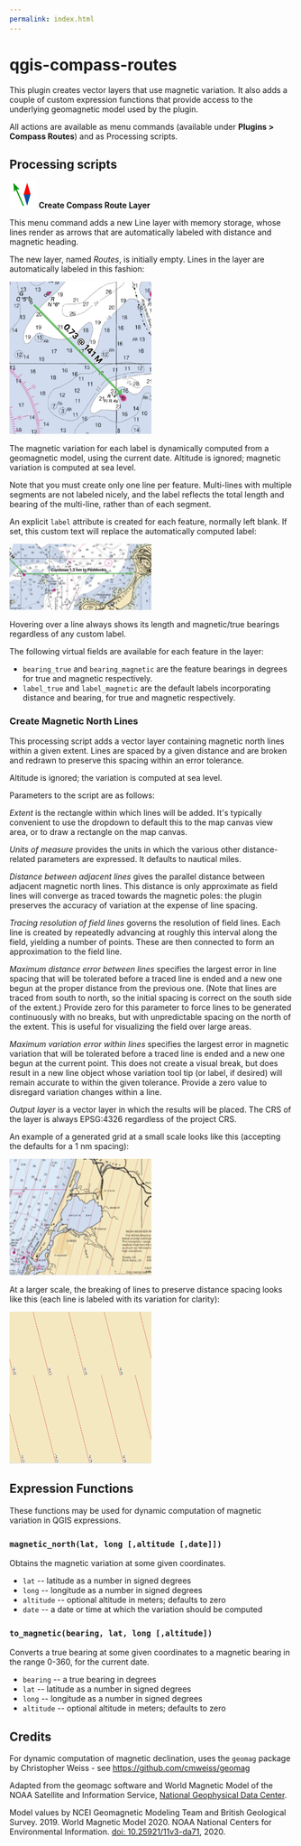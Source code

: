 ```yaml
---
permalink: index.html
---
```

# qgis-compass-routes

This plugin creates vector layers that use magnetic variation. It also adds a couple of
custom expression functions that provide access to the underlying geomagnetic model
used by the plugin.

All actions are available as menu commands (available under **Plugins > Compass Routes**) and
as Processing scripts.

## Processing scripts

![Route segments](svg/create_route_layer.svg) **Create Compass Route Layer**

This menu command adds a new Line layer with memory storage, whose lines
render as arrows that are automatically labeled with distance and magnetic
heading.

The new layer, named *Routes*, is initially empty. Lines in the layer are
automatically labeled in this fashion:

<img alt="Route segments" src="doc/images/RouteSegments.png" width="50%">

The magnetic variation for each label is dynamically computed from a geomagnetic model,
using the current date.  Altitude is ignored; magnetic variation is computed at sea level.

Note that you must create only one line per feature. Multi-lines with multiple
segments are not labeled nicely, and the label reflects the total length and
bearing of the multi-line, rather than of each segment.

An explicit `label` attribute is created for each feature, normally left blank. If set,
this custom text will replace the automatically computed label:

<img alt="Route segments" src="doc/images/CustomRouteLabel.png" width="50%">

Hovering over a line always shows its length and magnetic/true bearings
regardless of any custom label.

The following virtual fields are available for each feature in the layer:
- `bearing_true` and `bearing_magnetic` are the feature bearings in degrees for true and magnetic respectively.
- `label_true` and `label_magnetic` are the default labels incorporating distance and bearing, for true and magnetic respectively.

### Create Magnetic North Lines

This processing script adds a vector layer containing magnetic north lines
within a given extent. Lines are spaced by a given distance and are broken and
redrawn to preserve this spacing within an error tolerance.

Altitude is ignored; the variation is computed at sea level.

Parameters to the script are as follows:

*Extent* is the rectangle within which lines will be added. It's typically
convenient to use the dropdown to default this to the map canvas view area, or
to draw a rectangle on the map canvas.

*Units of measure* provides the units in which the various other
distance-related parameters are expressed. It defaults to nautical miles.

*Distance between adjacent lines* gives the parallel distance between adjacent
magnetic north lines. This distance is only approximate as field lines will
converge as traced towards the magnetic poles: the plugin preserves the
accuracy of variation at the expense of line spacing.

*Tracing resolution of field lines* governs the resolution of field lines.
Each line is created by repeatedly advancing at roughly this interval along
the field, yielding a number of points. These are then connected to form an
approximation to the field line.

*Maximum distance error between lines* specifies the largest error in line
spacing that will be tolerated before a traced line is ended and a new one
begun at the proper distance from the previous one. (Note that lines are
traced from south to north, so the initial spacing is correct on the south
side of the extent.) Provide zero for this parameter to force lines to be
generated continuously with no breaks, but with unpredictable spacing on the
north of the extent. This is useful for visualizing the field over large areas.

*Maximum variation error within lines* specifies the largest error in magnetic
variation that will be tolerated before a traced line is ended and a new one
begun at the current point. This does not create a visual break, but does
result in a new line object whose variation tool tip (or label, if desired)
will remain accurate to within the given tolerance. Provide a zero value to
disregard variation changes within a line.

*Output layer* is a vector layer in which the results will be placed. The CRS
of the layer is always EPSG:4326 regardless of the project CRS.

An example of a generated grid at a small scale looks like this (accepting the
defaults for a 1 nm spacing):

<img alt="Magnetic north lines" src="doc/images/MagneticNorthLines.png" width="50%">

At a larger scale, the breaking of lines to preserve distance spacing looks like this (each line
is labeled with its variation for clarity):

<img alt="Broken magnetic north lines" src="doc/images/BrokenMagNorthLines.png" width="50%">

## Expression Functions

These functions may be used for dynamic computation of magnetic variation in QGIS expressions.

### `magnetic_north(lat, long [,altitude [,date]])`

Obtains the magnetic variation at some given coordinates.

* `lat` -- latitude as a number in signed degrees
* `long` -- longitude as a number in signed degrees
* `altitude` -- optional altitude in meters; defaults to zero
* `date` -- a date or time at which the variation should be computed
 
### `to_magnetic(bearing, lat, long [,altitude])`

Converts a true bearing at some given coordinates to a magnetic bearing in the range 0-360,
for the current date.

* `bearing` -- a true bearing in degrees
* `lat` -- latitude as a number in signed degrees
* `long` -- longitude as a number in signed degrees
* `altitude` -- optional altitude in meters; defaults to zero


## Credits

For dynamic computation of magnetic declination, uses the `geomag` package by Christopher Weiss - see https://github.com/cmweiss/geomag

Adapted from the geomagc software and World Magnetic Model of the NOAA Satellite and Information Service, [National Geophysical Data Center](http://www.ngdc.noaa.gov/geomag/WMM/).

Model values by NCEI Geomagnetic Modeling Team and British Geological Survey. 2019. World Magnetic Model 2020. NOAA National Centers for Environmental Information. [doi: 10.25921/11v3-da71](https://doi.org/10.25921/11v3-da71), 2020.
